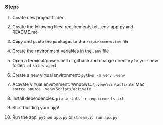 ### Steps
1. Create new project folder

2. Create the following files:
    requirements.txt, .env, app.py and README.md

3. Copy and paste the packages to the `requirements.txt` file

4. Create the environment variables in the `.env` file.

5. Open a terminal/powershell or gitbash and change directory to your new folder:
`cd sales-agent` 

6. Create a new virtual environment:
`python -m venv .venv`

7. Activate virtual environment:
Windows:`.\.venv\bin\activate` Mac: `source source .venv/Scripts/activate`

8. Install dependencies: `pip install -r requirements.txt`

9. Start building your app!

10. Run the app: `python app.py` or `streamlit run app.py`



